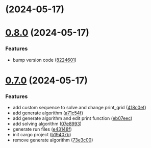 # [](https://github.com/SchweGELBin/rudoku/compare/v0.8.0...v) (2024-05-17)



# [0.8.0](https://github.com/SchweGELBin/rudoku/compare/v0.7.0...v0.8.0) (2024-05-17)


### Features

* bump version code ([8224601](https://github.com/SchweGELBin/rudoku/commit/8224601969e862cdde75e6b42f000bb17fddba3a))



# [0.7.0](https://github.com/SchweGELBin/rudoku/compare/b19407bd47aee5b8718122f6ea1e443fe8dbc1cd...v0.7.0) (2024-05-17)


### Features

* add custom sequence to solve and change print_grid ([418c0ef](https://github.com/SchweGELBin/rudoku/commit/418c0efb23ff478749232ad5cfa2af49f94fb083))
* add generate algorithm ([a71c54f](https://github.com/SchweGELBin/rudoku/commit/a71c54f7d5945bf8d3a9b4a7066efa41cb803508))
* add generate algorithm and edit print function ([eb07eec](https://github.com/SchweGELBin/rudoku/commit/eb07eecec2bdd2797f125930966a37ae02d67a74))
* add solving algorithm ([07e8993](https://github.com/SchweGELBin/rudoku/commit/07e8993767fbe1f1a61629c9eaee0d45312b2555))
* generate run files ([e43148f](https://github.com/SchweGELBin/rudoku/commit/e43148f5cde05c941e1886406d26b9be1b18ca1d))
* init cargo project ([b19407b](https://github.com/SchweGELBin/rudoku/commit/b19407bd47aee5b8718122f6ea1e443fe8dbc1cd))
* remove generate algorithm ([73e3c00](https://github.com/SchweGELBin/rudoku/commit/73e3c00c5767f6b91388a418abbb734fcc2e6d06))



